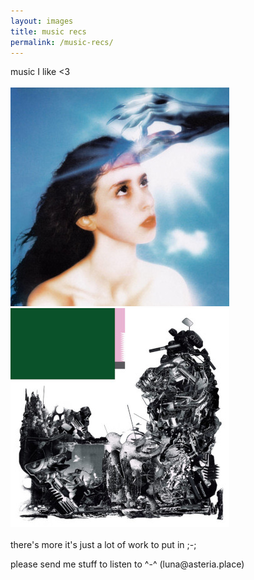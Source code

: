 ```yaml
---
layout: images
title: music recs
permalink: /music-recs/
---
```

music I like <3   
<br>[![Imaginal Disk](/images/imaginalDisk.jpg)](https://magdalenabay.lnk.to/imaginaldisk)  [![black midi (my favorite band)](/images/BMschlagenheim.jpg)](https://bmblackmidi.com)\
<br>there's more it's just a lot of work to put in ;-;
   
<footer>please send me stuff to listen to ^-^ (luna@asteria.place)</footer>